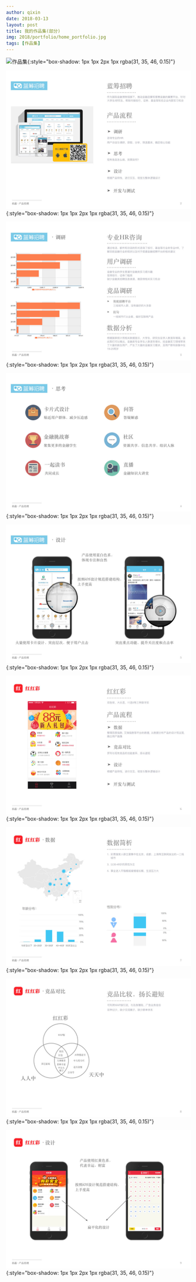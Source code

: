 ```yaml
---
author: qixin
date: 2018-03-13
layout: post
title: 我的作品集(部分)
img: 2018/portfolio/home_portfolio.jpg
tags: [作品集]
---
```


![作品集](/assets/img/2018/portfolio/portfolio.001.jpeg"作品集"){:style="box-shadow: 1px 1px 2px 1px rgba(31, 35, 46, 0.15)"}

![作品集](/assets/img/2018/portfolio/portfolio.002.jpeg "作品集"){:style="box-shadow: 1px 1px 2px 1px rgba(31, 35, 46, 0.15)"}

![作品集](/assets/img/2018/portfolio/portfolio.003.jpeg "作品集"){:style="box-shadow: 1px 1px 2px 1px rgba(31, 35, 46, 0.15)"}

![作品集](/assets/img/2018/portfolio/portfolio.004.jpeg "作品集"){:style="box-shadow: 1px 1px 2px 1px rgba(31, 35, 46, 0.15)"}

![作品集](/assets/img/2018/portfolio/portfolio.005.jpeg "作品集"){:style="box-shadow: 1px 1px 2px 1px rgba(31, 35, 46, 0.15)"}

![作品集](/assets/img/2018/portfolio/portfolio.006.jpeg "作品集"){:style="box-shadow: 1px 1px 2px 1px rgba(31, 35, 46, 0.15)"}

![作品集](/assets/img/2018/portfolio/portfolio.007.jpeg "作品集"){:style="box-shadow: 1px 1px 2px 1px rgba(31, 35, 46, 0.15)"}

![作品集](/assets/img/2018/portfolio/portfolio.008.jpeg "作品集"){:style="box-shadow: 1px 1px 2px 1px rgba(31, 35, 46, 0.15)"}

![作品集](/assets/img/2018/portfolio/portfolio.009.jpeg "作品集"){:style="box-shadow: 1px 1px 2px 1px rgba(31, 35, 46, 0.15)"}
